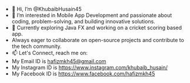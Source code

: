 - 👋 Hi, I’m @KhubaibHusain45
- 👀 I’m interested in Mobile App Development and passionate about coding, problem-solving, and building innovative solutions.
- 🌱 Currently exploring Java FX and working on a cricket scoring based app.
-  Always eager to collaborate on open-source projects and contribute to the tech community.
- 📫 Let's Connect, reach me on:
- My Email ID is hafizmkh45@gmail.com
- My Instagram ID is https://www.instagram.com/khubaib_husain/
- My Facebook ID is https://www.facebook.com/hafizmkh45


<!---
KhubaibHusain45/KhubaibHusain45 is a ✨ special ✨ repository because its `README.md` (this file) appears on your GitHub profile.
You can click the Preview link to take a look at your changes.
--->
